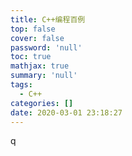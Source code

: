 ```yaml
---
title: C++编程百例
top: false
cover: false
password: 'null'
toc: true
mathjax: true
summary: 'null'
tags:
  - C++
categories: []
date: 2020-03-01 23:18:27
---
```


q